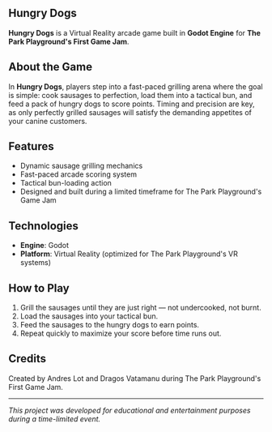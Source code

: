 ## Hungry Dogs

**Hungry Dogs** is a Virtual Reality arcade game built in **Godot Engine** for **The Park Playground's First Game Jam**.

## About the Game

In **Hungry Dogs**, players step into a fast-paced grilling arena where the goal is simple: cook sausages to perfection, load them into a tactical bun, and feed a pack of hungry dogs to score points. Timing and precision are key, as only perfectly grilled sausages will satisfy the demanding appetites of your canine customers.

## Features

- Dynamic sausage grilling mechanics
- Fast-paced arcade scoring system
- Tactical bun-loading action
- Designed and built during a limited timeframe for The Park Playground's Game Jam

## Technologies

- **Engine**: Godot
- **Platform**: Virtual Reality (optimized for The Park Playground's VR systems)

## How to Play

1. Grill the sausages until they are just right — not undercooked, not burnt.
2. Load the sausages into your tactical bun.
3. Feed the sausages to the hungry dogs to earn points.
4. Repeat quickly to maximize your score before time runs out.

## Credits

Created by Andres Lot and Dragos Vatamanu during The Park Playground's First Game Jam.

---

*This project was developed for educational and entertainment purposes during a time-limited event.*
